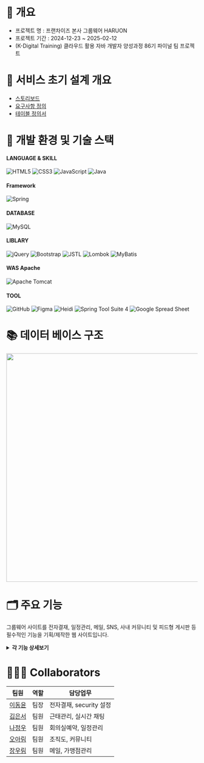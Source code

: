 # 📝 개요
  - 프로젝트 명 : 프랜차이즈 본사 그룹웨어 HARUON<br>
  - 프로젝트 기간 : 2024-12-23 ~ 2025-02-12<br>
  - (K-Digital Training) 클라우드 활용 자바 개발자 양성과정 86기 파이널 팀 프로젝트<br>

# 📑 서비스 초기 설계 개요
 - <a href="https://drive.google.com/file/d/165VDJQDqiuiWo3ycASGSIZJyNAXy-zLX/view?usp=sharing">스토리보드</a>
 - <a href="https://docs.google.com/spreadsheets/d/1_2jt6uWHEDrZeYYrJ9j3cnmxJiIQ8ytv/edit?usp=sharing&ouid=106995358265152035103&rtpof=true&sd=true">요구사항 정의</a>
 - <a href="https://drive.google.com/file/d/1tqYL68vizimMNjUDtYVkYri1X2adKIGt/view?usp=sharing">테이블 정의서</a>

# 🧰 개발 환경 및 기술 스택
#### LANGUAGE & SKILL
![HTML5](https://img.shields.io/badge/html5-%23E34F26.svg?style=for-the-badge&logo=html5&logoColor=white)
![CSS3](https://img.shields.io/badge/css3-%231572B6.svg?style=for-the-badge&logo=css3&logoColor=white)
![JavaScript](https://img.shields.io/badge/javascript-%23323330.svg?style=for-the-badge&logo=javascript&logoColor=%23F7DF1E)
![Java](https://img.shields.io/badge/java-%23ED8B00.svg?style=for-the-badge&logo=openjdk&logoColor=white)
#### Framework
![Spring](https://img.shields.io/badge/spring-%236DB33F.svg?style=for-the-badge&logo=spring%20Boot&logoColor=white)
#### DATABASE
![MySQL](https://img.shields.io/badge/mysql-4479A1.svg?style=for-the-badge&logo=mysql&logoColor=white)
#### LIBLARY
![jQuery](https://img.shields.io/badge/jquery-%230769AD.svg?style=for-the-badge&logo=jquery&logoColor=white)
![Bootstrap](https://img.shields.io/badge/bootstrap-%238511FA.svg?style=for-the-badge&logo=bootstrap&logoColor=white)
![JSTL](https://img.shields.io/badge/jstl-E4F7BA?style=for-the-badge)
![Lombok](https://img.shields.io/badge/Lombok-FFA7A7?style=for-the-badge)
![MyBatis](https://img.shields.io/badge/MyBatis-47C83E?style=for-the-badge)
#### WAS Apache
![Apache Tomcat](https://img.shields.io/badge/apache%20tomcat%2010-23F8DC75.svg?style=for-the-badge&logo=apache%20tomcat%2010&logoColor=black)
#### TOOL
![GitHub](https://img.shields.io/badge/github-%23121011.svg?style=for-the-badge&logo=github&logoColor=white)
![Figma](https://img.shields.io/badge/figma-%23F24E1E.svg?style=for-the-badge&logo=figma&logoColor=white)
![Heidi](https://img.shields.io/badge/Heidi%20SQL-6B9900?style=for-the-badge)
![Spring Tool Suite 4](https://img.shields.io/badge/Spring%20Tool%20Suite%204-8A2BE2?style=for-the-badge)
![Google Spread Sheet](https://img.shields.io/badge/Google%20Spread%20Sheet-4285F4?style=for-the-badge&logo=google&logoColor=white)


# 📚 데이터 베이스 구조
<img src="https://github.com/user-attachments/assets/65572ec2-05cf-4023-8992-c2dbad68abc9" width="700" height="600"/>

# 🗂️ 주요 기능
그룹웨어 사이트를 전자결재, 일정관리, 메일, SNS, 사내 커뮤니티 및 피드형 게시판 등 필수적인 기능을 기획/제작한 웹 사이트입니다.

<details>
<summary><b>각 기능 상세보기</b></summary>
<div markdown="1">
	
|기능|설명|
|---|---|
| 조직도 | 1. 조직도로 부서장 정보, 부서별 직원 조회 <br> 2. 전체 사원 조회, 검색, 사원 등록 <br> 3. 회사/부서 정보 조회, 수정, 상태변경 기능 |
| 전자결재 | 1. 양식별 결재 작성 및 기안 <br> 2. 중간/최종 결재 처리 <br> 3. 결재 상태별 문서 확인 |
| 근태관리 | 1. 전날 출장, 연차 등을 고려하여 근태 기록 자동 업데이트 <br> 2. 권한에 따른 근태유형 변경 및 근태 승인 <br> 3. 부서별, 개인별 출장 및 연차 신청 기록 조회 4. 권한에 따른 연차 조정 기능 |
| 일정관리 | 1. 내 일정 등록, 수정, 삭제 기능 <br> 2. 권한에 따른 부서일정 등록, 수정, 삭제 기능 <br> 3. 출장,연차 결재완료 시 일정 자동 등록 <br> 4. 회의실 예약 시 일정 자동 등록  |
| 가맹점관리 | 1. 가맹점 목록 조회, 수정, 가맹점별 매출 통계 <br> 2. 가맹점 대상 교육 목록 조회, 등록 <br> 3. 가맹점 문의사항 조회, 답변 등록 |
| 커뮤니티 | 1. 권한에 따른 부서 공지사항 조회, 등록, 수정, 삭제 기능 <br> 2. 카테고리별 피드형 게시판(댓글, 좋아요, 조회수, 파일 첨부)|
| 메일함 | 1. 메일 전송(파일 첨부) <br> 2.수신/답장 기능 <br> 3.임시 저장, 삭제 기능 |
| 메신저 | 1. 웹 소켓을 이용한 채팅 기능 <br> 2. 사원을 검색하여 초대 <br> 3. 접속상태 조회 및 변경 |
</div>
</details>



# 🧑‍🤝‍🧑 Collaborators
| 팀원 | 역할 | 담당업무 |
|---|---|---|
| <a href="https://github.com/LYUN555">이동윤</a>|팀장|전자결재, security 설정|
| <a href="https://github.com/ES-Im">김은서</a>| 팀원 |근태관리, 실시간 채팅 |
| <a href="https://github.com/najungwoo">나정우</a>|팀원|회의실예약, 일정관리|
| <a href="https://github.com/alim0o0">오아림</a>|팀원|조직도, 커뮤니티|
| <a href="https://github.com/gd2872">장우림</a>|팀원|메일, 가맹점관리|
	
